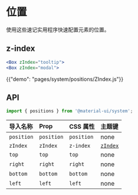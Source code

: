 # 位置

<p class="description">使用这些速记实用程序快速配置元素的位置。</p>

## z-index

```jsx
<Box zIndex="tooltip">
<Box zIndex="modal">
```

{{"demo": "pages/system/positions/ZIndex.js"}}

## API

```js
import { positions } from '@material-ui/system';
```

| 导入名称       | Prop       | CSS 属性     | 主题键                                                            |
|:---------- |:---------- |:---------- |:-------------------------------------------------------------- |
| `position` | `position` | `position` | none                                                           |
| `zIndex`   | `zIndex`   | `z-index`  | [`zIndex`](/customization/default-theme/?expend-path=$.zIndex) |
| `top`      | `top`      | `top`      | none                                                           |
| `right`    | `right`    | `right`    | none                                                           |
| `bottom`   | `bottom`   | `bottom`   | none                                                           |
| `left`     | `left`     | `left`     | none                                                           |
